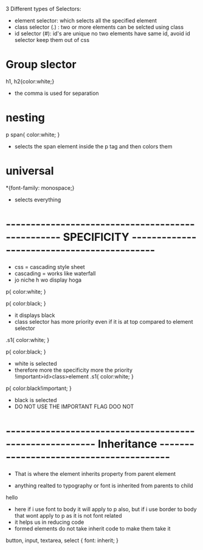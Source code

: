 3 Different types of Selectors:
- element selector: which selects all the specified element
- class selector (.) : two or more elements can be selcted using class
- id selector (#): id's are unique no two elements have same id, avoid id selector keep them out of css

# Group slector
h1, h2{color:white;}
- the comma is used for separation

# nesting
p span{
    color:white;
}
- selects the span element inside the p tag and then colors them 

# universal
*{font-family: monospace;}
- selects everything

# ------------------------------------------------- SPECIFICITY ------------------------------------------- #

- css = cascading style sheet
- cascading = works like waterfall
- jo niche h wo display hoga

p{
    color:white;
}

p{
    color:black;
}

- it displays black
- class selector has more priority even if it is at top compared to element selector

.s1{
    color:white;
}

p{
    color:black;
}
- white is selected
- therefore more the specificity more the priority !important>id>class>element
.s1{
    color:white;
}

p{
    color:black!important;
}
- black is selected
- DO NOT USE THE IMPORTANT FLAG DOO NOT

# -------------------------------------------------------- Inheritance ---------------------------------------- #

- That is where the element inherits property from parent element

- anything realted to typography or font is inherited from parents to child

<body> <p> hello </p> </body>

- here if i use font to body it will apply to p also, but if i use border to body that wont apply to p as it is not font related
- it helps us in reducing code
- formed elements do not take inherit code to make them take it

button, input, textarea, select {
    font: inherit;
}
